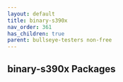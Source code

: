 ```yaml
---
layout: default
title: binary-s390x
nav_order: 361
has_children: true
parent: bullseye-testers non-free
---
```


## binary-s390x Packages
